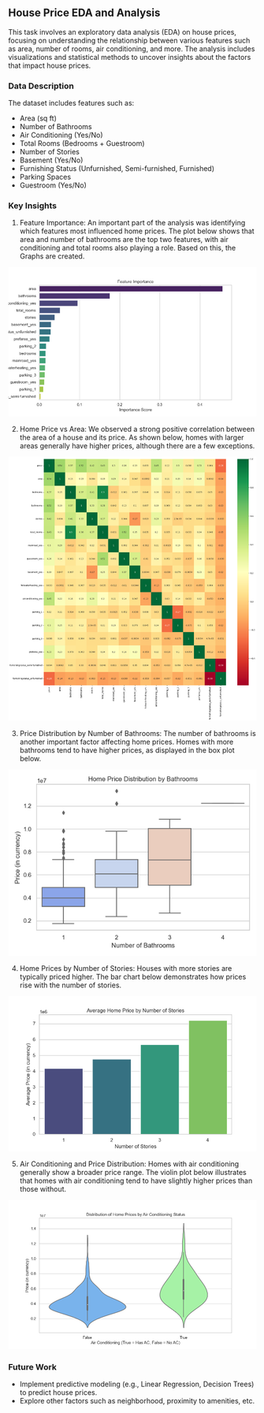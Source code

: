 ## House Price EDA and Analysis

This task involves an exploratory data analysis (EDA) on house prices, focusing on understanding the relationship between various features such as area, number of rooms, air conditioning, and more. The analysis includes visualizations and statistical methods to uncover insights about the factors that impact house prices.

### Data Description

The dataset includes features such as:

- Area (sq ft)
- Number of Bathrooms
- Air Conditioning (Yes/No)
- Total Rooms (Bedrooms + Guestroom)
- Number of Stories
- Basement (Yes/No)
- Furnishing Status (Unfurnished, Semi-furnished, Furnished)
- Parking Spaces
- Guestroom (Yes/No)

### Key Insights

1. Feature Importance: An important part of the analysis was identifying which features most influenced home prices. The plot below shows that area and number of bathrooms are the top two features, with air conditioning and total rooms also playing a role. Based on this, the Graphs are created.

![Feature Importance](https://github.com/rsengar7/Analysis/blob/main/Q1_Housing_EDA_and_Visualize/Screenshots/feature_importance.png)

2. Home Price vs Area: We observed a strong positive correlation between the area of a house and its price. As shown below, homes with larger areas generally have higher prices, although there are a few exceptions.

![Correlation Graph](https://github.com/rsengar7/Analysis/blob/main/Q1_Housing_EDA_and_Visualize/Screenshots/correlation_graph.png)

3. Price Distribution by Number of Bathrooms: The number of bathrooms is another important factor affecting home prices. Homes with more bathrooms tend to have higher prices, as displayed in the box plot below.

![Bathroom Plot](https://github.com/rsengar7/Analysis/blob/main/Q1_Housing_EDA_and_Visualize/Screenshots/bathroom_price_box_plot.png)

4. Home Prices by Number of Stories: Houses with more stories are typically priced higher. The bar chart below demonstrates how prices rise with the number of stories. 

![Price vs Stories](https://github.com/rsengar7/Analysis/blob/main/Q1_Housing_EDA_and_Visualize/Screenshots/stories_price_box.png)

5. Air Conditioning and Price Distribution: Homes with air conditioning generally show a broader price range. The violin plot below illustrates that homes with air conditioning tend to have slightly higher prices than those without.

![Air Condition vs Price](https://github.com/rsengar7/Analysis/blob/main/Q1_Housing_EDA_and_Visualize/Screenshots/violin_plot_aircondition.png)

### Future Work
- Implement predictive modeling (e.g., Linear Regression, Decision Trees) to predict house prices.
- Explore other factors such as neighborhood, proximity to amenities, etc.
